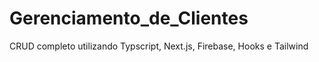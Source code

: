 # Gerenciamento_de_Clientes
 CRUD completo utilizando Typscript, Next.js, Firebase, Hooks e Tailwind
